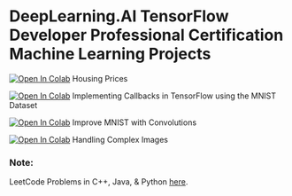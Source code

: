 # DeepLearning.AI TensorFlow Developer Professional Certification Machine Learning Projects

[![Open In Colab](https://colab.research.google.com/assets/colab-badge.svg)](https://colab.research.google.com/drive/1ISubZ_Xm2qfON37FTXpcTP3BdC9BsQeY?usp=sharing) Housing Prices

[![Open In Colab](https://colab.research.google.com/assets/colab-badge.svg)](https://colab.research.google.com/drive/10D6OxAaohbfHDTg-KEF4JFqOmwymxl-n?usp=sharing) Implementing Callbacks in TensorFlow using the MNIST Dataset 

[![Open In Colab](https://colab.research.google.com/assets/colab-badge.svg)](https://colab.research.google.com/drive/1k1FkqqVmsGO8ad1NjigFOiHu-KYiLlXZ?usp=sharing) Improve MNIST with Convolutions

[![Open In Colab](https://colab.research.google.com/assets/colab-badge.svg)](https://colab.research.google.com/drive/1iOl-ZEE3rq9KFfGT23FGQsSirV45IDK_?usp=sharing) Handling Complex Images

### Note: 
LeetCode Problems in C++, Java, & Python [here](https://github.com/NoelBram/Projects/tree/master/Leetcode).
